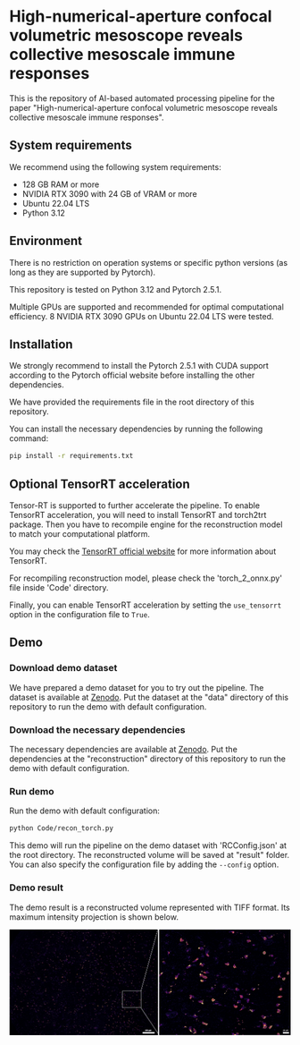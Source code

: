 # High-numerical-aperture confocal volumetric mesoscope reveals collective mesoscale immune responses

This is the repository of AI-based automated processing pipeline for the paper "High-numerical-aperture confocal volumetric mesoscope reveals collective mesoscale immune responses".

## System requirements

We recommend using the following system requirements:
* 128 GB RAM or more
* NVIDIA RTX 3090 with 24 GB of VRAM or more
* Ubuntu 22.04 LTS
* Python 3.12

## Environment
There is no restriction on operation systems or specific python versions (as long as they are supported by Pytorch). 

This repository is tested on Python 3.12 and Pytorch 2.5.1.

Multiple GPUs are supported and recommended for optimal computational efficiency. 8 NVIDIA RTX 3090 GPUs on Ubuntu 22.04 LTS were tested.

## Installation

We strongly recommend to install the Pytorch 2.5.1 with CUDA support according to the Pytorch official website before installing the other dependencies.

We have provided the requirements file in the root directory of this repository.

You can install the necessary dependencies by running the following command:
```bash
pip install -r requirements.txt
```

## Optional TensorRT acceleration

Tensor-RT is supported to further accelerate the pipeline. To enable TensorRT acceleration, you will need to install TensorRT and torch2trt package. Then you have to recompile engine for the reconstruction model to match your computational platform.

You may check the [TensorRT official website](https://developer.nvidia.com/tensorrt) for more information about TensorRT.

For recompiling reconstruction model, please check the 'torch_2_onnx.py' file inside 'Code' directory.

Finally, you can enable TensorRT acceleration by setting the `use_tensorrt` option in the configuration file to `True`.

## Demo
### Download demo dataset

We have prepared a demo dataset for you to try out the pipeline. The dataset is available at [Zenodo](https://zenodo.org/records/16919909). Put the dataset at the "data" directory of this repository to run the demo with default configuration.

### Download the necessary dependencies

The necessary dependencies are available at [Zenodo](https://zenodo.org/records/16919833). Put the dependencies at the "reconstruction" directory of this repository to run the demo with default configuration.

### Run demo

Run the demo with default configuration:
```bash
python Code/recon_torch.py
```

This demo will run the pipeline on the demo dataset with 'RCConfig.json' at the root directory. The reconstructed volume will be saved at "result" folder. You can also specify the configuration file by adding the `--config` option.

### Demo result
The demo result is a reconstructed volume represented with TIFF format. Its maximum intensity projection is shown below.

![Demo output](./cover.png)

